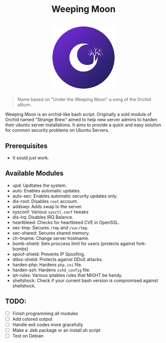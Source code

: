 <div align="center">
    <h1>Weeping Moon<h1/>
    <img width="200px" src="logo.png">
</div>

> Name based on "Under the Weeping Moon" a song of the Orchid album.

Weeping Moon is an orchid-like bash script. Originally a sold module of Orchid
named "Strange Brew" aimed to help new server admins to harden their ubuntu
server installations. It aims to provide a quick and easy solution for common
security problems on Ubuntu Servers.

## Prerequisites

- It sould *just* work.

## Available Modules

* upd:          Updtates the system.
* auto:         Enables automatic updates.
* auto-sec:     Enables automatic security updates only.
* dis-root:     Disables `root` account.
* addswp:       Adds swap to the server.
* sysconf:      Various `sysctl.conf` tweaks
* dis-irq:      Disables IRQ Balance.
* heartbleed:   Checks for heartbleed CVE in OpenSSL.
* sec-tmp:      Secures `/tmp` and `/var/tmp`.
* sec-shared:   Secures shared memory.
* ch-hname:     Change server hostname.
* bomb-shield:  Sets proccess limit for users (protects against fork-bombs)
* spoof-shield: Prevents IP Spoofing.
* ddos-shield:  Protects against DDoS attacks.
* harden-php:   Hardens `php.ini` file.
* harden-ssh:   Hardens `sshd_config` file.
* ipt-rules:    Various iptables rules that MIGHT be handy.
* shellshock:   Check if your current bash version is compromised against shellshock.

## TODO: 

- [ ] Finish programming all modules
- [ ] Add colored output
- [ ] Handle exit codes more gracefully
- [ ] Make a .deb package or an install.sh script
- [ ] Test on Debian
